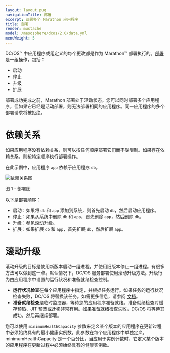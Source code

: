 ```yaml
---
layout: layout.pug
navigationTitle: 部署
excerpt: 部署多个 Marathon 应用程序
title: 部署
render: mustache
model: /mesosphere/dcos/2.0/data.yml
menuWeight: 5
---
```


DC/OS&trade; 中应用程序或组定义的每个更改都是作为 Marathon&trade; 部署执行的。[部署](/mesosphere/dcos/2.0/deploying-services/marathon-api/) 是一组操作，包括：

- 启动
- 停止
- 升级
- 扩展

部署成功完成之前，Marathon 部署处于活动状态。您可以同时部署多个应用程序，但如果它已经是活动部署，则无法部署相同的应用程序。同一应用程序的多个部署请求将被拒绝。

# 依赖关系

如果应用程序没有依赖关系，则可以按任何顺序部署它们而不受限制。如果存在依赖关系，则按特定顺序执行部署操作。

在此示例中，应用程序 `app` 依赖于应用程序 `db`。

![依赖关系图](/mesosphere/dcos/2.0/img/dependency.png)

图 1 - 部署图

以下是部署顺序：

- 启动：如果将 `db` 和 `app` 添加到系统，则首先启动 `db`，然后启动应用程序。
- 停止：如果从系统中删除 `db` 和 `app`，首先删除 `app`，然后删除 `db`。
- 升级：参见[滚动升级](#rolling)。
- 扩展：如果扩展 `db` 和 `app`，首先扩展 `db`，然后扩展 `app`。

# <a name="rolling"></a>滚动升级

滚动升级的目标是使用新版本启动一组进程，并使用旧版本停止一组进程。有很多方法可以做到这一点。默认情况下，DC/OS 服务部署使用滚动升级方法。升级行为由应用程序中设置的运行状况和准备就绪检查控制。

- **运行状况检查**在每个应用程序中指定，并根据任务运行。如果任务的运行状况检查失败，DC/OS 将替换该任务。如需更多信息，请参阅 [文档](/mesosphere/dcos/2.0/deploying-services/creating-services/health-checks/)。
- **准备就绪检查**是临时监控器，等待您的应用程序准备就绪。准备就绪检查对缓存预热、JIT 预热或迁移非常有用。如果准备就绪检查失败，DC/OS 将等待其成功，然后再继续部署。

您可以使用 `minimumHealthCapacity` 参数来定义某个版本的应用程序在更新过程中必须始终具有的最小健康实例数。此参数在每个应用程序中单独定义。minimumHealthCapacity 是一个百分比，当应用于实例计数时，它定义某个版本的应用程序在更新过程中必须始终具有的健康实例数。
